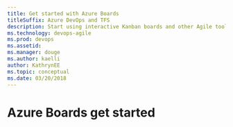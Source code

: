 ```yaml
---
title: Get started with Azure Boards
titleSuffix: Azure DevOps and TFS
description: Start using interactive Kanban boards and other Agile tools using Azure Boards
ms.technology: devops-agile
ms.prod: devops
ms.assetid: 
ms.manager: douge
ms.author: kaelli
author: KathrynEE
ms.topic: conceptual
ms.date: 03/20/2018
---
```


# Azure Boards get started

 



